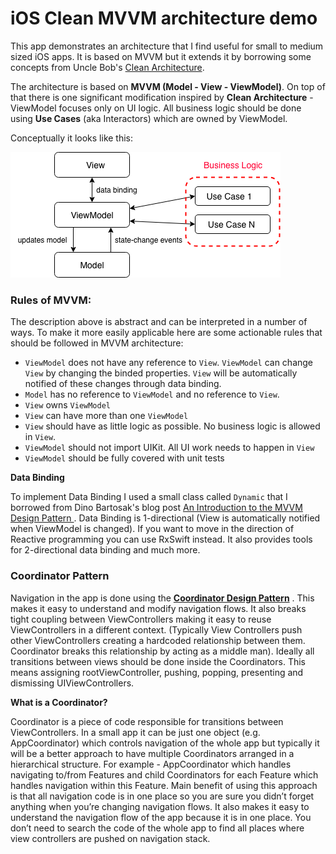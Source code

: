 # iOS Clean MVVM architecture demo

This app demonstrates an architecture that I find useful for small to medium sized iOS apps. It is based on MVVM but it extends it by borrowing some concepts from Uncle Bob's [Clean Architecture](https://blog.cleancoder.com/uncle-bob/2012/08/13/the-clean-architecture.html).

The architecture is based on **MVVM (Model - View - ViewModel)**. On top of that there is one significant modification inspired by **Clean Architecture** - ViewModel focuses only on UI logic. All business logic should be done using **Use Cases** (aka Interactors) which are owned by ViewModel. 

Conceptually it looks like this:

![](MVVM+UseCase.png)

### Rules of MVVM:
The description above is abstract and can be interpreted in a number of ways. To make it more easily applicable here are some actionable rules that should be followed in MVVM architecture:

 * `ViewModel` does not have any reference to `View`. `ViewModel` can change `View` by changing the binded properties. `View` will be automatically notified of these changes through data binding.
 * `Model` has no reference to `ViewModel` and no reference to `View`.
 * `View` owns `ViewModel`
 * `View` can have more than one `ViewModel`
 * `View` should have as little logic as possible. No business logic is allowed in `View`.
 * `ViewModel` should not import UIKit. All UI work needs to happen in `View`
 * `ViewModel` should be fully covered with unit tests

**Data Binding**

To implement Data Binding I used a small class called `Dynamic` that I borrowed from Dino Bartosak's blog post [An Introduction to the MVVM Design Pattern
](https://www.toptal.com/ios/swift-tutorial-introduction-to-mvvm). Data Binding is 1-directional (View is automatically notified when ViewModel is changed). If you want to move in the direction of Reactive programming you can use RxSwift instead. It also provides tools for 2-directional data binding and much more.

### Coordinator Pattern
Navigation in the app is done using the **[Coordinator Design Pattern](https://will.townsend.io/2016/an-ios-coordinator-pattern)** . This makes it easy to understand and modify navigation flows. It also breaks tight coupling between ViewControllers making it easy to reuse ViewControllers in a different context. (Typically View Controllers push other ViewControllers creating a hardcoded relationship between them. Coordinator breaks this relationship by acting as a middle man). Ideally all transitions between views should be done inside the Coordinators. This means assigning rootViewController, pushing, popping, presenting and dismissing UIViewControllers.

**What is a Coordinator?**

Coordinator is a piece of code responsible for transitions between ViewControllers. In a small app it can be just one object (e.g. AppCoordinator) which controls navigation of the whole app but typically it will be a better approach to have multiple Coordinators arranged in a hierarchical structure. For example - AppCoordinator which handles navigating to/from Features and child Coordinators for each Feature which handles navigation within this Feature.
Main benefit of using this approach is that all navigation code is in one place so you are sure you didn’t forget anything when you’re changing navigation flows. It also makes it easy to understand the navigation flow of the app because it is in one place. You don’t need to search the code of the whole app to find all places where view controllers are pushed on navigation stack. 

